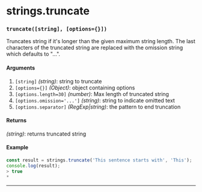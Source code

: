 # strings.truncate

<!-- div class="doc-container" -->

<!-- div -->


<!-- div -->

<h3 id="truncatestring-options"><code>truncate([string], [options={}])</code></h3>

Truncates string if it's longer than the given maximum string length. The last characters
of the truncated string are replaced with the omission string which defaults to "...".

#### Arguments
1. `[string]` *(string)*: string to truncate
2. `[options={}]` *(Object)*: object containing options
3. `[options.length=30]` *(number)*: Max length of truncated string
4. `[options.omission='...']` *(string)*: string to indicate omitted text
5. `[options.separator]` *(RegExp|string)*: the pattern to end truncation

#### Returns
*(string)*: returns truncated string

#### Example
```js
const result = strings.truncate('This sentence starts with', 'This');
console.log(result);
> true
*
```
---

<!-- /div -->

<!-- /div -->

<!-- /div -->
